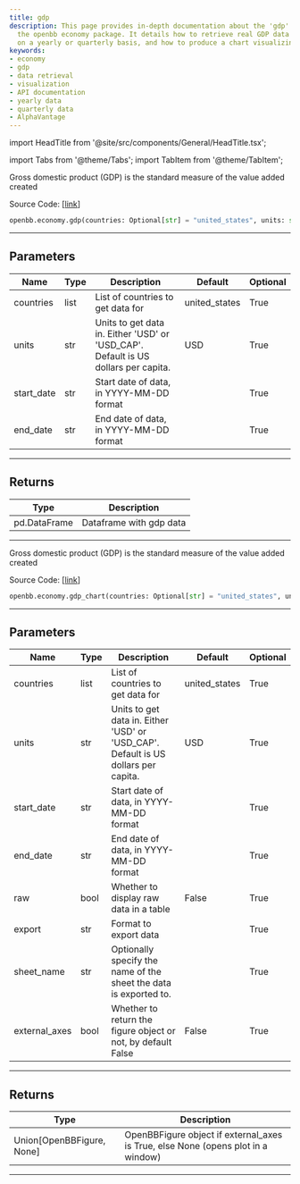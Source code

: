 ```yaml
---
title: gdp
description: This page provides in-depth documentation about the 'gdp' function in
  the openbb economy package. It details how to retrieve real GDP data for the U.S.
  on a yearly or quarterly basis, and how to produce a chart visualizing this data.
keywords:
- economy
- gdp
- data retrieval
- visualization
- API documentation
- yearly data
- quarterly data
- AlphaVantage
---
```


import HeadTitle from '@site/src/components/General/HeadTitle.tsx';

<HeadTitle title="economy.gdp - Reference | OpenBB SDK Docs" />

import Tabs from '@theme/Tabs';
import TabItem from '@theme/TabItem';

<Tabs>
<TabItem value="model" label="Model" default>

Gross domestic product (GDP) is the standard measure of the value added created

Source Code: [[link](https://github.com/OpenBB-finance/OpenBBTerminal/tree/main/openbb_terminal/economy/oecd_model.py#L475)]

```python wordwrap
openbb.economy.gdp(countries: Optional[str] = "united_states", units: str = "USD", start_date: Any = "", end_date: Any = "")
```

---

## Parameters

| Name | Type | Description | Default | Optional |
| ---- | ---- | ----------- | ------- | -------- |
| countries | list | List of countries to get data for | united_states | True |
| units | str | Units to get data in. Either 'USD' or 'USD_CAP'.<br/>Default is US dollars per capita. | USD | True |
| start_date | str | Start date of data, in YYYY-MM-DD format |  | True |
| end_date | str | End date of data, in YYYY-MM-DD format |  | True |


---

## Returns

| Type | Description |
| ---- | ----------- |
| pd.DataFrame | Dataframe with gdp data |
---



</TabItem>
<TabItem value="view" label="Chart">

Gross domestic product (GDP) is the standard measure of the value added created

Source Code: [[link](https://github.com/OpenBB-finance/OpenBBTerminal/tree/main/openbb_terminal/economy/oecd_view.py#L34)]

```python wordwrap
openbb.economy.gdp_chart(countries: Optional[str] = "united_states", units: str = "USD", start_date: str = "", end_date: str = "", raw: bool = False, export: str = "", sheet_name: str = "", external_axes: bool = False)
```

---

## Parameters

| Name | Type | Description | Default | Optional |
| ---- | ---- | ----------- | ------- | -------- |
| countries | list | List of countries to get data for | united_states | True |
| units | str | Units to get data in. Either 'USD' or 'USD_CAP'.<br/>Default is US dollars per capita. | USD | True |
| start_date | str | Start date of data, in YYYY-MM-DD format |  | True |
| end_date | str | End date of data, in YYYY-MM-DD format |  | True |
| raw | bool | Whether to display raw data in a table | False | True |
| export | str | Format to export data |  | True |
| sheet_name | str | Optionally specify the name of the sheet the data is exported to. |  | True |
| external_axes | bool | Whether to return the figure object or not, by default False | False | True |


---

## Returns

| Type | Description |
| ---- | ----------- |
| Union[OpenBBFigure, None] | OpenBBFigure object if external_axes is True, else None (opens plot in a window) |
---



</TabItem>
</Tabs>